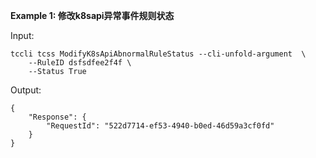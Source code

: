 **Example 1: 修改k8sapi异常事件规则状态**



Input: 

```
tccli tcss ModifyK8sApiAbnormalRuleStatus --cli-unfold-argument  \
    --RuleID dsfsdfee2f4f \
    --Status True
```

Output: 
```
{
    "Response": {
        "RequestId": "522d7714-ef53-4940-b0ed-46d59a3cf0fd"
    }
}
```

